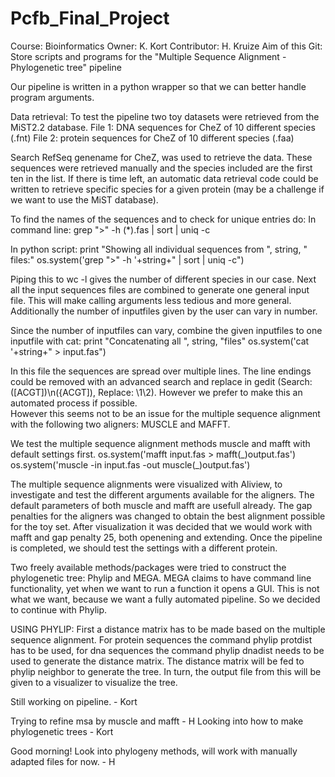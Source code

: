 # Pcfb_Final_Project
Course: Bioinformatics
Owner: K. Kort
Contributor: H. Kruize
Aim of this Git: Store scripts and programs for the "Multiple Sequence Alignment - Phylogenetic tree" pipeline

Our pipeline is written in a python wrapper so that we can better handle program arguments.

Data retrieval:
To test the pipeline two toy datasets were retrieved from the MiST2.2 database.
File 1: DNA sequences for CheZ of 10 different species (.fnt)
File 2: protein sequences for CheZ of 10 different species (.faa)

Search RefSeq genename for CheZ, was used to retrieve the data.
These sequences were retrieved manually and the species included are the first ten in the list. If there is time left, an automatic data retrieval code could be written to retrieve specific species for a given protein (may be a challenge if we want to use the MiST database).

To find the names of the sequences and to check for unique entries do:
In command line: 
grep ">" -h (\*).fas | sort | uniq -c

In python script:
print "Showing all individual sequences from ", string, " files:"
os.system('grep ">" -h '+string+" | sort | uniq -c")

Piping this to wc -l gives the number of different species in our case.
Next all the input sequences files are combined to generate one general input file. This will make calling arguments less tedious and more general. Additionally  the number of inputfiles given by the user can vary in number.


Since the number of inputfiles can vary, combine the given inputfiles to one inputfile with cat:
print "Concatenating all ", string, "files"
os.system('cat '+string+" > input.fas")

In this file the sequences are spread over multiple lines. The line endings could be removed with an advanced search and replace in gedit (Search: ([ACGT])\n({ACGT]), Replace: \1\2). However we prefer to make this an automated process if possible.  
However this seems not to be an issue for the multiple sequence alignment with the following two aligners: MUSCLE and MAFFT.

We test the multiple sequence alignment methods muscle and mafft with default settings first.
os.system('mafft input.fas > mafft(\_)output.fas')
os.system('muscle -in input.fas -out muscle(\_)output.fas')

The multiple sequence alignments were visualized with Aliview, to investigate and test the different arguments available for the aligners. The default parameters of both muscle and mafft are usefull already. The gap penalties for the aligners was changed to obtain the best alignment possible for the toy set. After visualization it was decided that we would work with mafft and gap penalty 25, both openening and extending. Once the pipeline is completed, we should test the settings with a different protein.


Two freely available methods/packages were tried to construct the phylogenetic tree: Phylip and MEGA. MEGA claims to have command line functionality, yet when we want to run a function it opens a GUI. This is not what we want, because we want a fully automated pipeline. So we decided to continue with Phylip.

USING PHYLIP:
First a distance matrix has to be made based on the multiple sequence alignment.
For protein sequences the command phylip protdist has to be used, for dna sequences the command phylip dnadist needs to be used to generate the distance matrix.
The distance matrix will be fed to phylip neighbor to generate the tree. In turn, the output file from this will be given to a visualizer to visualize the tree.


Still working on pipeline. - Kort

Trying to refine msa by muscle and mafft - H
Looking into how to make phylogenetic trees - Kort

Good morning! Look into phylogeny methods, will work with manually adapted files for now. - H
